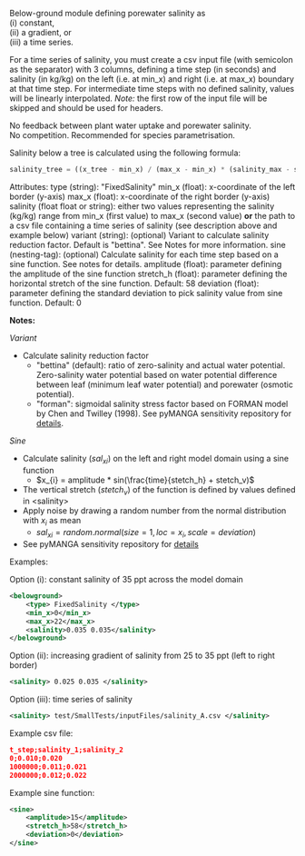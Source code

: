 Below-ground module defining porewater salinity as  
(i) constant,  
(ii) a gradient, or   
(iii) a time series.

For a time series of salinity, you must create a csv input file (with semicolon as the separator) with 3 columns, 
defining a time step (in seconds) and salinity (in kg/kg) on the left (i.e. at min_x) and right (i.e. at max_x) 
boundary at that time step. For intermediate time steps with no defined salinity, values will be linearly interpolated.
*Note:* the first row of the input file will be skipped and should be used for headers.  

No feedback between plant water uptake and porewater salinity.  
No competition. Recommended for species parametrisation.

Salinity below a tree is calculated using the following formula:  

```python
salinity_tree = ((x_tree - min_x) / (max_x - min_x) * (salinity_max - salinity_min) + salinity_min)
```

Attributes:
    type (string): "FixedSalinity"
    min_x (float): x-coordinate of the left border (y-axis)
    max_x (float): x-coordinate of the right border (y-axis)
    salinity (float float or string): either two values representing the salinity (kg/kg) range 
        from min_x (first value) to max_x (second value) <strong>or</strong> the path to a csv file containing a time series of salinity (see description above and 
        example below)
    variant (string): (optional) Variant to calculate salinity reduction factor. Default is "bettina". See Notes for more information.
    sine (nesting-tag): (optional) Calculate salinity for each time step based on a sine function. See notes for details.
    amplitude (float): parameter defining the amplitude of the sine function
    stretch_h (float): parameter defining the horizontal stretch of the sine function. Default: 58
    deviation (float): parameter defining the standard deviation to pick salinity value from sine function. Default: 0

**Notes:**

*Variant*
- Calculate salinity reduction factor  
    - "bettina" (default): ratio of zero-salinity and actual water potential. Zero-salinity water potential based on water potential difference between leaf (minimum leaf water potential) and porewater (osmotic potential).
    - "forman": sigmoidal salinity stress factor based on FORMAN model by Chen and Twilley (1998). See pyMANGA sensitivity repository for [details](https://github.com/pymanga/sensitivity/blob/main/ResourceLib/BelowGround/Individual/FixedSalinity/forman.md).

*Sine*
- Calculate salinity ($sal_{xi}$) on the left and right model domain using a sine function
  - $x_{i} = amplitude * sin(\frac{time}{stetch_h} + stetch_v)$
- The vertical stretch ($stetch_v$) of the function is defined by values defined in \<salinity>
- Apply noise by drawing a random number from the normal distribution with $x_{i}$ as mean
  - $sal_{xi} = random.normal(size=1, loc=x_i, scale=deviation)$
- See pyMANGA sensitivity repository for [details](https://github.com/pymanga/sensitivity/blob/main/ResourceLib/BelowGround/Individual/FixedSalinity/sine.md)

Examples:
    
Option (i): constant salinity of 35 ppt across the model domain
```xml
<belowground>
    <type> FixedSalinity </type>
    <min_x>0</min_x>
    <max_x>22</max_x>
    <salinity>0.035 0.035</salinity>
</belowground>
```

Option (ii): increasing gradient of salinity from 25 to 35 ppt (left to right border)
```xml
<salinity> 0.025 0.035 </salinity>
```

Option (iii): time series of salinity 
```xml
<salinity> test/SmallTests/inputFiles/salinity_A.csv </salinity>
```

Example csv file:
```json
t_step;salinity_1;salinity_2
0;0.010;0.020
1000000;0.011;0.021
2000000;0.012;0.022    
```

Example sine function:
```xml
<sine>
    <amplitude>15</amplitude>
    <stretch_h>58</stretch_h>
    <deviation>0</deviation>
</sine>
```
